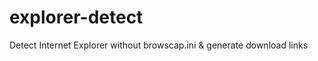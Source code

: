 explorer-detect
===============

Detect Internet Explorer without browscap.ini &amp; generate download links
